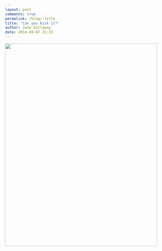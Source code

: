 ```yaml
---
layout: post
comments: true
permalink: /blog/:title
title: 'Can you kick it?'
author: Jane Dallaway
date: 2014-08-07 21:33
---
```


<div><a href="//static.skitters.dallaway.com/tp_IMG_20140807_213216.JPG"><img src="//static.skitters.dallaway.com/tp_thumb_IMG_20140807_213216.JPG" width="500" height="667"/></a></div>


  
      
